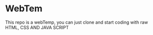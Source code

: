 # WebTem
This repo is a webTemp, you can just clone and start coding with raw HTML, CSS AND JAVA SCRIPT
